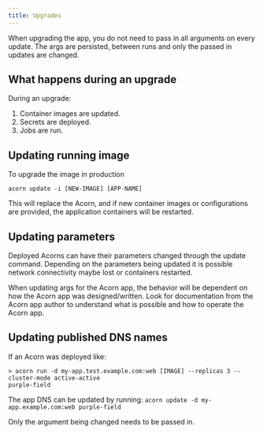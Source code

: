```yaml
---
title: Upgrades
---
```


When upgrading the app, you do not need to pass in all arguments on every update. The args are persisted, between runs and only the passed in updates are changed.

## What happens during an upgrade

During an upgrade:

1. Container images are updated.
1. Secrets are deployed.
1. Jobs are run.

## Updating running image

To upgrade the image in production

`acorn update -i [NEW-IMAGE] [APP-NAME]`

This will replace the Acorn, and if new container images or configurations are provided, the application containers will be restarted.

## Updating parameters

Deployed Acorns can have their parameters changed through the update command. Depending on the parameters being updated it is possible network connectivity maybe lost or containers restarted.

When updating args for the Acorn app, the behavior will be dependent on how the Acorn app was designed/written. Look for documentation from the Acorn app author to understand what is possible and how to operate the Acorn app.

## Updating published DNS names

If an Acorn was deployed like:

```shell
> acorn run -d my-app.test.example.com:web [IMAGE] --replicas 3 --cluster-mode active-active
purple-field
```

The app DNS can be updated by running:
`acorn update -d my-app.example.com:web purple-field`

Only the argument being changed needs to be passed in.
